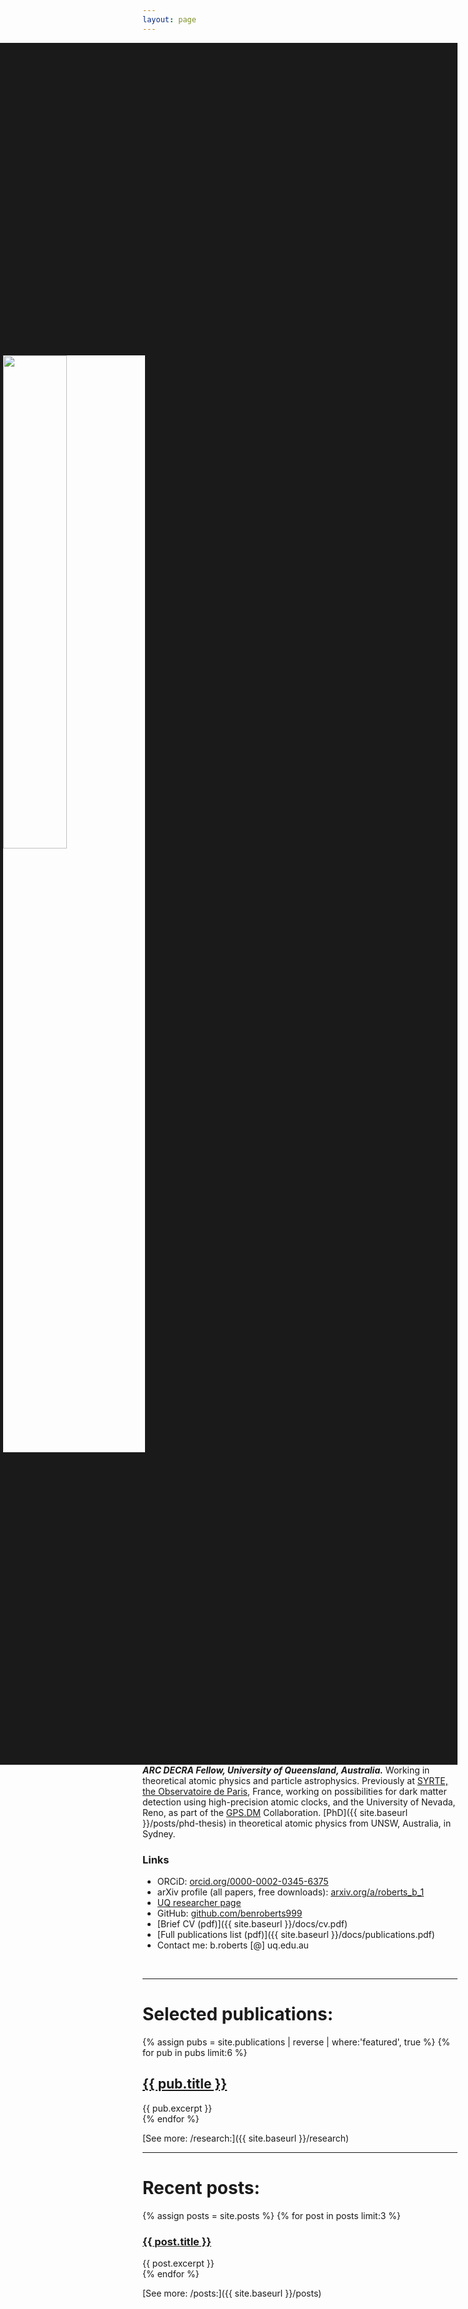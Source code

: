 ```yaml
---
layout: page
---
```


<img align="right" width="45%" src="{{ site.baseurl }}/images/ben.jpg" border="500">

**_ARC DECRA Fellow, University of Queensland, Australia._**
Working in theoretical atomic physics and particle astrophysics. Previously at
[SYRTE, the Observatoire de Paris](https://syrte.obspm.fr),
France, working on possibilities for dark matter detection using high-precision atomic clocks, and the University of Nevada, Reno, as part of the
[GPS.DM](http://www.dereviankogroup.com/gps-dark-matter/) Collaboration.
[PhD]({{ site.baseurl }}/posts/phd-thesis)
in theoretical atomic physics from UNSW, Australia, in Sydney.

### Links
 * ORCiD: [orcid.org/0000-0002-0345-6375](https://orcid.org/0000-0002-0345-6375)
 * arXiv profile (all papers, free downloads): [arxiv.org/a/roberts_b_1](https://arxiv.org/a/roberts_b_1.html)
 * [UQ researcher page](https://researchers.uq.edu.au/researcher/24237)
 * GitHub: [github.com/benroberts999](https://github.com/benroberts999)
 * [Brief CV (pdf)]({{ site.baseurl }}/docs/cv.pdf)
 * [Full publications list (pdf)]({{ site.baseurl }}/docs/publications.pdf)
 * Contact me: b.roberts [@] uq.edu.au



&nbsp;

*********************************************************************

# Selected publications:

<div class="entry">
{% assign pubs = site.publications | reverse | where:'featured', true %}
{% for pub in pubs limit:6 %}
<article class="post">

  <h1><a href="{{ site.baseurl }}{{ pub.url }}">{{ pub.title }}</a></h1>
  <div class="entry">
    {{ pub.excerpt }}
  </div>

</article>
{% endfor %}
</div>

[See more: /research:]({{ site.baseurl }}/research)

*********************************************************************

# Recent posts:

<div class="entry">
{% assign posts = site.posts %}
{% for post in posts limit:3 %}
<article class="post">

  <h3><a href="{{ site.baseurl }}{{ post.url }}">{{ post.title }}</a></h3>
  <div class="entry">
    {{ post.excerpt }}
  </div>

</article>
{% endfor %}
</div>

[See more: /posts:]({{ site.baseurl }}/posts)

